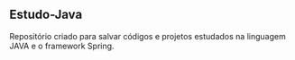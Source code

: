 ## Estudo-Java

Repositório criado para salvar códigos e projetos estudados na linguagem JAVA e o framework Spring.
